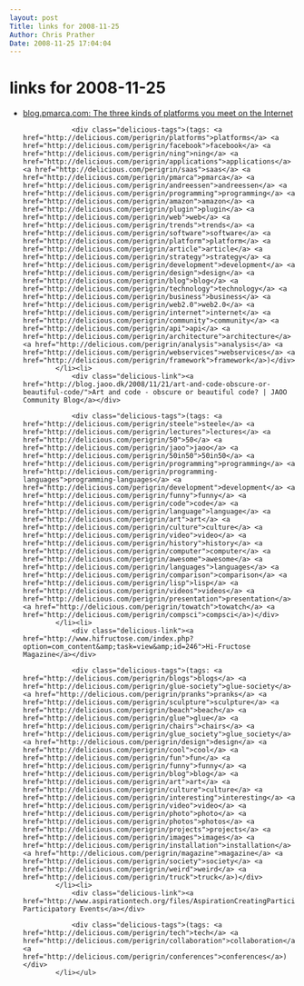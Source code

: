 ```yaml
---
layout: post
Title: links for 2008-11-25  
Author: Chris Prather
Date: 2008-11-25 17:04:04
---
```


# links for 2008-11-25
<ul class="delicious"><li>
                <div class="delicious-link"><a href="http://blog.pmarca.com/2007/09/the-three-kinds.html">blog.pmarca.com: The three kinds of platforms you meet on the Internet</a></div>
                
                <div class="delicious-tags">(tags: <a href="http://delicious.com/perigrin/platforms">platforms</a> <a href="http://delicious.com/perigrin/facebook">facebook</a> <a href="http://delicious.com/perigrin/ning">ning</a> <a href="http://delicious.com/perigrin/applications">applications</a> <a href="http://delicious.com/perigrin/saas">saas</a> <a href="http://delicious.com/perigrin/pmarca">pmarca</a> <a href="http://delicious.com/perigrin/andreessen">andreessen</a> <a href="http://delicious.com/perigrin/programming">programming</a> <a href="http://delicious.com/perigrin/amazon">amazon</a> <a href="http://delicious.com/perigrin/plugin">plugin</a> <a href="http://delicious.com/perigrin/web">web</a> <a href="http://delicious.com/perigrin/trends">trends</a> <a href="http://delicious.com/perigrin/software">software</a> <a href="http://delicious.com/perigrin/platform">platform</a> <a href="http://delicious.com/perigrin/article">article</a> <a href="http://delicious.com/perigrin/strategy">strategy</a> <a href="http://delicious.com/perigrin/development">development</a> <a href="http://delicious.com/perigrin/design">design</a> <a href="http://delicious.com/perigrin/blog">blog</a> <a href="http://delicious.com/perigrin/technology">technology</a> <a href="http://delicious.com/perigrin/business">business</a> <a href="http://delicious.com/perigrin/web2.0">web2.0</a> <a href="http://delicious.com/perigrin/internet">internet</a> <a href="http://delicious.com/perigrin/community">community</a> <a href="http://delicious.com/perigrin/api">api</a> <a href="http://delicious.com/perigrin/architecture">architecture</a> <a href="http://delicious.com/perigrin/analysis">analysis</a> <a href="http://delicious.com/perigrin/webservices">webservices</a> <a href="http://delicious.com/perigrin/framework">framework</a>)</div>
            </li><li>
                <div class="delicious-link"><a href="http://blog.jaoo.dk/2008/11/21/art-and-code-obscure-or-beautiful-code/">Art and code - obscure or beautiful code? | JAOO Community Blog</a></div>
                
                <div class="delicious-tags">(tags: <a href="http://delicious.com/perigrin/steele">steele</a> <a href="http://delicious.com/perigrin/lectures">lectures</a> <a href="http://delicious.com/perigrin/50">50</a> <a href="http://delicious.com/perigrin/jaoo">jaoo</a> <a href="http://delicious.com/perigrin/50in50">50in50</a> <a href="http://delicious.com/perigrin/programming">programming</a> <a href="http://delicious.com/perigrin/programming-languages">programming-languages</a> <a href="http://delicious.com/perigrin/development">development</a> <a href="http://delicious.com/perigrin/funny">funny</a> <a href="http://delicious.com/perigrin/code">code</a> <a href="http://delicious.com/perigrin/language">language</a> <a href="http://delicious.com/perigrin/art">art</a> <a href="http://delicious.com/perigrin/culture">culture</a> <a href="http://delicious.com/perigrin/video">video</a> <a href="http://delicious.com/perigrin/history">history</a> <a href="http://delicious.com/perigrin/computer">computer</a> <a href="http://delicious.com/perigrin/awesome">awesome</a> <a href="http://delicious.com/perigrin/languages">languages</a> <a href="http://delicious.com/perigrin/comparison">comparison</a> <a href="http://delicious.com/perigrin/lisp">lisp</a> <a href="http://delicious.com/perigrin/videos">videos</a> <a href="http://delicious.com/perigrin/presentation">presentation</a> <a href="http://delicious.com/perigrin/towatch">towatch</a> <a href="http://delicious.com/perigrin/compsci">compsci</a>)</div>
            </li><li>
                <div class="delicious-link"><a href="http://www.hifructose.com/index.php?option=com_content&amp;task=view&amp;id=246">Hi-Fructose Magazine</a></div>
                
                <div class="delicious-tags">(tags: <a href="http://delicious.com/perigrin/blogs">blogs</a> <a href="http://delicious.com/perigrin/glue-society">glue-society</a> <a href="http://delicious.com/perigrin/pranks">pranks</a> <a href="http://delicious.com/perigrin/sculpture">sculpture</a> <a href="http://delicious.com/perigrin/beach">beach</a> <a href="http://delicious.com/perigrin/glue">glue</a> <a href="http://delicious.com/perigrin/chairs">chairs</a> <a href="http://delicious.com/perigrin/glue_society">glue_society</a> <a href="http://delicious.com/perigrin/design">design</a> <a href="http://delicious.com/perigrin/cool">cool</a> <a href="http://delicious.com/perigrin/fun">fun</a> <a href="http://delicious.com/perigrin/funny">funny</a> <a href="http://delicious.com/perigrin/blog">blog</a> <a href="http://delicious.com/perigrin/art">art</a> <a href="http://delicious.com/perigrin/culture">culture</a> <a href="http://delicious.com/perigrin/interesting">interesting</a> <a href="http://delicious.com/perigrin/video">video</a> <a href="http://delicious.com/perigrin/photo">photo</a> <a href="http://delicious.com/perigrin/photos">photos</a> <a href="http://delicious.com/perigrin/projects">projects</a> <a href="http://delicious.com/perigrin/images">images</a> <a href="http://delicious.com/perigrin/installation">installation</a> <a href="http://delicious.com/perigrin/magazine">magazine</a> <a href="http://delicious.com/perigrin/society">society</a> <a href="http://delicious.com/perigrin/weird">weird</a> <a href="http://delicious.com/perigrin/truck">truck</a>)</div>
            </li><li>
                <div class="delicious-link"><a href="http://www.aspirationtech.org/files/AspirationCreatingParticipatoryEvents.pdf">Creating Participatory Events</a></div>
                
                <div class="delicious-tags">(tags: <a href="http://delicious.com/perigrin/tech">tech</a> <a href="http://delicious.com/perigrin/collaboration">collaboration</a> <a href="http://delicious.com/perigrin/conferences">conferences</a>)</div>
            </li></ul>
